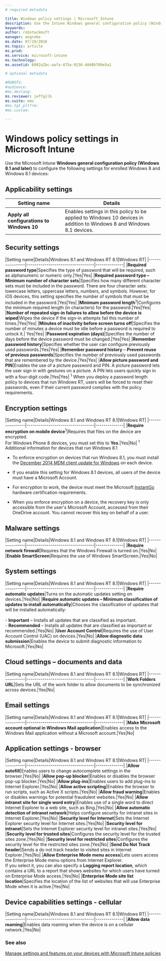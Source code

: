 ```yaml
---
# required metadata

title: Windows policy settings | Microsoft Intune
description: Use the Intune Windows general configuration policy (Windows 8.1 and later) to configure settings for enrolled Windows 8, and Windows 8.1 devices.
keywords:
author: robstackmsft
manager: angrobe
ms.date: 07/19/2016
ms.topic: article
ms.prod:
ms.service: microsoft-intune
ms.technology:
ms.assetid: 6982a2bc-aafa-475a-9236-4840b709e5a1

# optional metadata

#ROBOTS:
#audience:
#ms.devlang:
ms.reviewer: jeffgilb
ms.suite: ems
#ms.tgt_pltfrm:
#ms.custom:

---
```


# Windows policy settings in Microsoft Intune
Use the Microsoft Intune **Windows general configuration policy (Windows 8.1 and later)** to configure the following settings for enrolled Windows 8 and Windows 8.1 devices:

## Applicability settings

|Setting name|Details|
|----------------|----------------------------------|
|**Apply all configurations to Windows 10**|Enables settings in this policy to be applied to Windows 10 devices in addition to Windows 8 and Windows 8.1 devices.|

## Security settings

|Setting name|Details|Windows 8.1 and Windows RT 8.1|Windows RT|
|----------------|----------------------------------|--------------|
|**Required password type**|Specifies the type of password that will be required, such as alphanumeric or numeric only.|Yes|Yes|
|**Required password type – Minimum number of character sets**|Specifies how many different character sets must be included in the password. There are four character sets: lowercase letters, uppercase letters, numbers, and symbols. However, for iOS devices, this setting specifies the number of symbols that must be included in the password.|Yes|Yes|
|**Minimum password length**<sup>1</sup>|Configures the minimum required length (in characters) for the password.|Yes|Yes|
|**Number of repeated sign-in failures to allow before the device is wiped**|Wipes the device if the sign-in attempts fail this number of times.|Yes|Yes|
|**Minutes of inactivity before screen turns off**|Specifies the number of minutes a device must be idle before a password is required to unlock it.| Yes|Yes|
|**Password expiration (days)**|Specifies the number of days before the device password must be changed.|Yes|Yes|
|**Remember password history**|Specifies whether the user can configure previously used passwords.|Yes|Yes|
|**Remember password history** – **Prevent reuse of previous passwords**|Specifies the number of previously used passwords that are remembered by the device.|Yes|Yes|
|**Allow picture password and PIN**|Enables the use of a picture password and PIN. A picture password lets the user sign in with gestures on a picture. A PIN lets users quickly sign in with a four-digit code.|Yes|Yes|
<sup>1</sup> When you deploy a password length policy to devices that run Windows RT, users will be forced to reset their passwords, even if their current password complies with the policy requirements.

## Encryption settings

|Setting name|Details|Windows 8.1 and Windows RT 8.1|Windows RT|
|----------------|----------------------------------|--------------|
|**Require encryption on mobile device**<sup>1</sup>|Requires that files on the device are encrypted.<br>For Windows Phone 8 devices, you must set this to **Yes**.|Yes|No|
<sup>1</sup> Additional information for devices that run Windows 8.1

-   To enforce encryption on devices that run Windows 8.1, you must install the [December 2014 MDM client update for Windows](http://support.microsoft.com/kb/3013816) on each device.

-   If you enable this setting for Windows 8.1 devices, all users of the device must have a Microsoft Account.

-   For encryption to work, the device must meet the Microsoft [InstantGo](http://blogs.windows.com/bloggingwindows/2014/06/19/instantgo-a-better-way-to-sleep/) hardware certification requirements.

-   When you enforce encryption on a device, the recovery key is only accessible from the user's Microsoft Account, accessed from their OneDrive account. You cannot recover this key on behalf of a user.

## Malware settings

|Setting name|Details|Windows 8.1 and Windows RT 8.1|Windows RT|
|----------------|----------------------------------|--------------|
|**Require network firewall**|Requires that the Windows Firewall is turned on.|Yes|No|
|**Enable SmartScreen**|Requires the use of Windows SmartScreen.|Yes|No|

## System settings

|Setting name|Details|Windows 8.1 and Windows RT 8.1|Windows RT|
|----------------|----------------------------------|--------------|
|**Require automatic updates**|Turns on the automatic updates setting on devices.|Yes|No|
|**Require automatic updates – Minimum classification of updates to install automatically**|Chooses the classification of updates that will be installed automatically:<br /><br />-   **Important** – Installs all updates that are classified as important.<br />-   **Recommended** – Installs all updates that are classified as important or recommended.|Yes|No|
|**User Account Control**|Requires the use of User Account Control (UAC) on devices.|Yes|No|
|**Allow diagnostic data submission**|Enables the device to submit diagnostic information to Microsoft.|Yes|No|


## Cloud settings – documents and data

|Setting name|Details|Windows 8.1 and Windows RT 8.1|Windows RT|
|----------------|----------------------------------|--------------|
|**Work Folders URL**|Sets the URL of the work folder to allow documents to be synchronized across devices.|Yes|No|

## Email settings

|Setting name|Details|Windows 8.1 and Windows RT 8.1|Windows RT|
|----------------|----------------------------------|--------------|
|**Make Microsoft account optional in Windows Mail application**|Enables access to the Windows Mail application without a Microsoft account.|Yes|No|

## Application settings - browser

|Setting name|Details|Windows 8.1 and Windows RT 8.1|Windows RT|
|----------------|----------------------------------|--------------|
|**Allow autofill**|Enables users to change autocomplete settings in the browser.|Yes|No|
|**Allow pop-up blocker**|Enables or disables the browser pop-up blocker.|Yes|No|
|**Allow plug-ins**|Enables users to add plug-ins to Internet Explorer.|Yes|No|
|**Allow active scripting**|Enables the browser to run scripts, such as Active X scripts.|Yes|No|
|**Allow fraud warning**|Enables or disables warnings for potential fraudulent websites.|Yes|No|
|**Allow intranet site for single word entry**|Enables use of a single word to direct Internet Explorer to a web site, such as Bing.|Yes|No|
|**Allow automatic detection of intranet network**|Helps configure security for intranet sites in Internet Explorer.|Yes|No|
|**Security level for Internet**|Sets the Internet Explorer security level for Internet sites.|Yes|No|
|**Security level for intranet**|Sets the Internet Explorer security level for intranet sites.|Yes|No|
|**Security level for trusted sites**|Configures the security level for the trusted sites zone.|Yes|No|
|**Security level for restricted sites**|Configures the security level for the restricted sites zone.|Yes|No|
|**Send Do Not Track header**|Sends  a do not track header to visited sites in Internet Explorer.|Yes|No|
|**Allow Enterprise Mode menu access**|Lets users access the Enterprise Mode menu options from Internet Explorer.<br>If you select it, you can also specify a **Logging report location**, which contains a URL to a report that shows websites for which users have turned on Enterprise Mode access.|Yes|No|
|**Enterprise Mode site list location**|Specifies the location of the list of websites that will use Enterprise Mode when it is active.|Yes|No|

## Device capabilities settings - cellular

|Setting name|Details|Windows 8.1 and Windows RT 8.1|Windows RT|
|----------------|----------------------------------|--------------|
|**Allow data roaming**|Enables data roaming when the device is on a cellular network.|Yes|No|



### See also
[Manage settings and features on your devices with Microsoft Intune policies](manage-settings-and-features-on-your-devices-with-microsoft-intune-policies.md)

